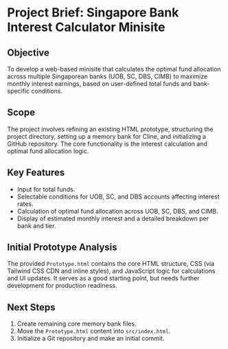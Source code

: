 # Project Brief: Singapore Bank Interest Calculator Minisite

## Objective
To develop a web-based minisite that calculates the optimal fund allocation across multiple Singaporean banks (UOB, SC, DBS, CIMB) to maximize monthly interest earnings, based on user-defined total funds and bank-specific conditions.

## Scope
The project involves refining an existing HTML prototype, structuring the project directory, setting up a memory bank for Cline, and initializing a GitHub repository. The core functionality is the interest calculation and optimal fund allocation logic.

## Key Features
- Input for total funds.
- Selectable conditions for UOB, SC, and DBS accounts affecting interest rates.
- Calculation of optimal fund allocation across UOB, SC, DBS, and CIMB.
- Display of estimated monthly interest and a detailed breakdown per bank and tier.

## Initial Prototype Analysis
The provided `Prototype.html` contains the core HTML structure, CSS (via Tailwind CSS CDN and inline styles), and JavaScript logic for calculations and UI updates. It serves as a good starting point, but needs further development for production readiness.

## Next Steps
1. Create remaining core memory bank files.
2. Move the `Prototype.html` content into `src/index.html`.
3. Initialize a Git repository and make an initial commit.

